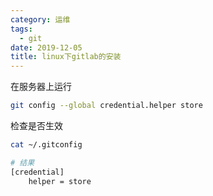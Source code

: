 ```yaml
---
category: 运维
tags:
  - git
date: 2019-12-05
title: linux下gitlab的安装
---
```


在服务器上运行
```sh
git config --global credential.helper store
```

检查是否生效
```sh
cat ~/.gitconfig

# 结果
[credential]
    helper = store
```